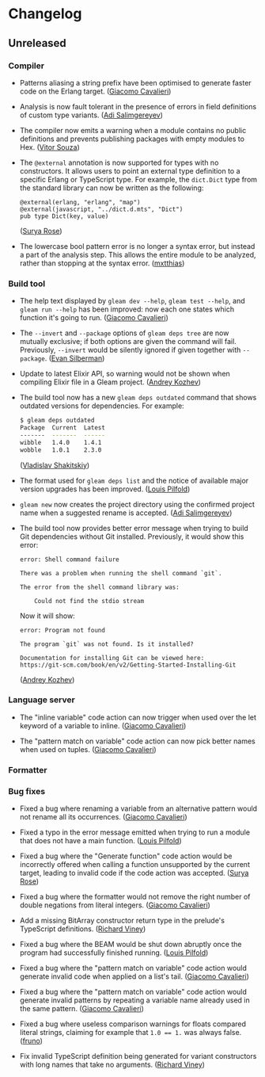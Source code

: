 # Changelog

## Unreleased

### Compiler

- Patterns aliasing a string prefix have been optimised to generate faster code
  on the Erlang target.
  ([Giacomo Cavalieri](https://github.com/giacomocavalieri))

- Analysis is now fault tolerant in the presence of errors in field definitions
  of custom type variants.
  ([Adi Salimgereyev](https://github.com/abs0luty))

- The compiler now emits a warning when a module contains no public definitions
  and prevents publishing packages with empty modules to Hex.
  ([Vitor Souza](https://github.com/vit0rr))

- The `@external` annotation is now supported for types with no constructors. It
  allows users to point an external type definition to a specific Erlang or
  TypeScript type. For example, the `dict.Dict` type from the standard library
  can now be written as the following:

  ```gleam
  @external(erlang, "erlang", "map")
  @external(javascript, "../dict.d.mts", "Dict")
  pub type Dict(key, value)
  ```

  ([Surya Rose](https://github.com/GearsDatapacks))

- The lowercase bool pattern error is no longer a syntax error, but instead a
  part of the analysis step. This allows the entire module to be analyzed, rather
  than stopping at the syntax error.
  ([mxtthias](https://github.com/mxtthias))

### Build tool

- The help text displayed by `gleam dev --help`, `gleam test --help`, and
  `gleam run --help` has been improved: now each one states which function it's
  going to run.
  ([Giacomo Cavalieri](https://github.com/giacomocavalieri))

- The `--invert` and `--package` options of `gleam deps tree` are now mutually
  exclusive; if both options are given the command will fail. Previously,
  `--invert` would be silently ignored if given together with `--package`.
  ([Evan Silberman](https://github.com/silby))

- Update to latest Elixir API, so warning would not be shown when compiling
  Elixir file in a Gleam project.
  ([Andrey Kozhev](https://github.com/ankddev))

- The build tool now has a new `gleam deps outdated` command that shows outdated
  versions for dependencies. For example:

  ```sh
  $ gleam deps outdated
  Package  Current  Latest
  -------  -------  ------
  wibble   1.4.0    1.4.1
  wobble   1.0.1    2.3.0
  ```

  ([Vladislav Shakitskiy](https://github.com/vshakitskiy))

- The format used for `gleam deps list` and the notice of available major
  version upgrades has been improved.
  ([Louis Pilfold](https://github.com/lpil))

- `gleam new` now creates the project directory using the confirmed project
  name when a suggested rename is accepted.
  ([Adi Salimgereyev](https://github.com/abs0luty))

- The build tool now provides better error message when trying to build Git
  dependencies without Git installed. Previously, it would show this error:

  ```text
  error: Shell command failure

  There was a problem when running the shell command `git`.

  The error from the shell command library was:

      Could not find the stdio stream
  ```

  Now it will show:

  ```text
  error: Program not found

  The program `git` was not found. Is it installed?

  Documentation for installing Git can be viewed here:
  https://git-scm.com/book/en/v2/Getting-Started-Installing-Git
  ```

  ([Andrey Kozhev](https://github.com/ankddev))

### Language server

- The "inline variable" code action can now trigger when used over the let
  keyword of a variable to inline.
  ([Giacomo Cavalieri](https://github.com/giacomocavalieri))

- The "pattern match on variable" code action can now pick better names when
  used on tuples.
  ([Giacomo Cavalieri](https://github.com/giacomocavalieri))

### Formatter

### Bug fixes

- Fixed a bug where renaming a variable from an alternative pattern would not
  rename all its occurrences.
  ([Giacomo Cavalieri](https://github.com/giacomocavalieri))

- Fixed a typo in the error message emitted when trying to run a module that
  does not have a main function.
  ([Louis Pilfold](https://github.com/lpil))

- Fixed a bug where the "Generate function" code action would be incorrectly
  offered when calling a function unsupported by the current target, leading to
  invalid code if the code action was accepted.
  ([Surya Rose](https://github.com/GearsDatapacks))

- Fixed a bug where the formatter would not remove the right number of double
  negations from literal integers.
  ([Giacomo Cavalieri](https://github.com/giacomocavalieri))

- Add a missing BitArray constructor return type in the prelude's TypeScript
  definitions.
  ([Richard Viney](https://github.com/richard-viney))

- Fixed a bug where the BEAM would be shut down abruptly once the program had
  successfully finished running.
  ([Louis Pilfold](https://github.com/lpil))

- Fixed a bug where the "pattern match on variable" code action would generate
  invalid code when applied on a list's tail.
  ([Giacomo Cavalieri](https://github.com/giacomocavalieri))

- Fixed a bug where the "pattern match on variable" code action would generate
  invalid patterns by repeating a variable name already used in the same pattern.
  ([Giacomo Cavalieri](https://github.com/giacomocavalieri))

- Fixed a bug where useless comparison warnings for floats compared literal
  strings, claiming for example that `1.0 == 1.` was always false.
  ([fruno](https://github.com/fruno-bulax/))

- Fix invalid TypeScript definition being generated for variant constructors
  with long names that take no arguments.
  ([Richard Viney](https://github.com/richard-viney))

